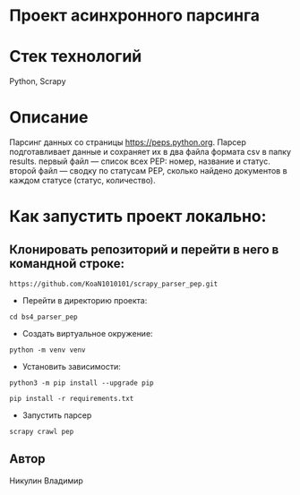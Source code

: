 # Проект асинхронного парсинга
# Стек технологий
Python, Scrapy

# Описание
Парсинг данных со страницы https://peps.python.org. Парсер подготавливает данные и сохраняет их в два файла формата csv в папку results.
первый файл — список всех PEP: номер, название и статус.
второй файл — сводку по статусам PEP, сколько найдено документов в каждом статусе (статус, количество).

# Как запустить проект локально:
## Клонировать репозиторий и перейти в него в командной строке:
```
https://github.com/KoaN1010101/scrapy_parser_pep.git
```
- Перейти в директорию проекта:
```
cd bs4_parser_pep
```
- Создать виртуальное окружение:
```
python -m venv venv
```
- Установить зависимости:
```
python3 -m pip install --upgrade pip
```
```
pip install -r requirements.txt
```
- Запустить парсер
```
scrapy crawl pep
```

## Автор

Никулин Владимир
